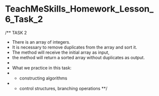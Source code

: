 # TeachMeSkills_Homework_Lesson_6_Task_2
/** TASK 2
* There is an array of integers.
* It is necessary to remove duplicates from the array and sort it.
* The method will receive the initial array as input,
* the method will return a sorted array without duplicates as output.
*
* What we practice in this task:
* - constructing algorithms
* - control structures, branching operations
**/
